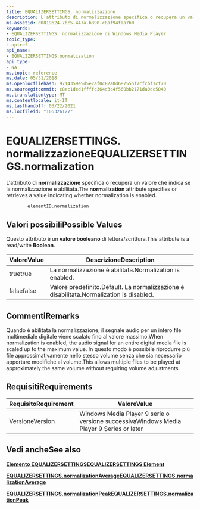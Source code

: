 ```yaml
---
title: EQUALIZERSETTINGS. normalizzazione
description: L'attributo di normalizzazione specifica o recupera un valore che indica se la normalizzazione è abilitata.
ms.assetid: d0819624-7bc5-447a-b890-c8af94faa7b0
keywords:
- EQUALIZERSETTINGS. normalizzazione di Windows Media Player
topic_type:
- apiref
api_name:
- EQUALIZERSETTINGS.normalization
api_type:
- NA
ms.topic: reference
ms.date: 05/31/2018
ms.openlocfilehash: 9714359e5d5e2af0c82a0d687555f7cfcbf1cf70
ms.sourcegitcommit: c8ec1ded1ffffc364d3c4f560bb2171da0dc5040
ms.translationtype: MT
ms.contentlocale: it-IT
ms.lasthandoff: 03/22/2021
ms.locfileid: "106326127"
---
```

# <a name="equalizersettingsnormalization"></a><span data-ttu-id="a8a5e-104">EQUALIZERSETTINGS. normalizzazione</span><span class="sxs-lookup"><span data-stu-id="a8a5e-104">EQUALIZERSETTINGS.normalization</span></span>

<span data-ttu-id="a8a5e-105">L'attributo di **normalizzazione** specifica o recupera un valore che indica se la normalizzazione è abilitata.</span><span class="sxs-lookup"><span data-stu-id="a8a5e-105">The **normalization** attribute specifies or retrieves a value indicating whether normalization is enabled.</span></span>

``` syntax
        elementID.normalization
```

## <a name="possible-values"></a><span data-ttu-id="a8a5e-106">Valori possibili</span><span class="sxs-lookup"><span data-stu-id="a8a5e-106">Possible Values</span></span>

<span data-ttu-id="a8a5e-107">Questo attributo è un **valore booleano** di lettura/scrittura.</span><span class="sxs-lookup"><span data-stu-id="a8a5e-107">This attribute is a read/write **Boolean**.</span></span>



| <span data-ttu-id="a8a5e-108">Valore</span><span class="sxs-lookup"><span data-stu-id="a8a5e-108">Value</span></span> | <span data-ttu-id="a8a5e-109">Descrizione</span><span class="sxs-lookup"><span data-stu-id="a8a5e-109">Description</span></span>                         |
|-------|-------------------------------------|
| <span data-ttu-id="a8a5e-110">true</span><span class="sxs-lookup"><span data-stu-id="a8a5e-110">true</span></span>  | <span data-ttu-id="a8a5e-111">La normalizzazione è abilitata.</span><span class="sxs-lookup"><span data-stu-id="a8a5e-111">Normalization is enabled.</span></span>           |
| <span data-ttu-id="a8a5e-112">false</span><span class="sxs-lookup"><span data-stu-id="a8a5e-112">false</span></span> | <span data-ttu-id="a8a5e-113">Valore predefinito.</span><span class="sxs-lookup"><span data-stu-id="a8a5e-113">Default.</span></span> <span data-ttu-id="a8a5e-114">La normalizzazione è disabilitata.</span><span class="sxs-lookup"><span data-stu-id="a8a5e-114">Normalization is disabled.</span></span> |



 

## <a name="remarks"></a><span data-ttu-id="a8a5e-115">Commenti</span><span class="sxs-lookup"><span data-stu-id="a8a5e-115">Remarks</span></span>

<span data-ttu-id="a8a5e-116">Quando è abilitata la normalizzazione, il segnale audio per un intero file multimediale digitale viene scalato fino al valore massimo.</span><span class="sxs-lookup"><span data-stu-id="a8a5e-116">When normalization is enabled, the audio signal for an entire digital media file is scaled up to the maximum value.</span></span> <span data-ttu-id="a8a5e-117">In questo modo è possibile riprodurre più file approssimativamente nello stesso volume senza che sia necessario apportare modifiche al volume.</span><span class="sxs-lookup"><span data-stu-id="a8a5e-117">This allows multiple files to be played at approximately the same volume without requiring volume adjustments.</span></span>

## <a name="requirements"></a><span data-ttu-id="a8a5e-118">Requisiti</span><span class="sxs-lookup"><span data-stu-id="a8a5e-118">Requirements</span></span>



| <span data-ttu-id="a8a5e-119">Requisito</span><span class="sxs-lookup"><span data-stu-id="a8a5e-119">Requirement</span></span> | <span data-ttu-id="a8a5e-120">Valore</span><span class="sxs-lookup"><span data-stu-id="a8a5e-120">Value</span></span> |
|--------------------|---------------------------------------------------|
| <span data-ttu-id="a8a5e-121">Versione</span><span class="sxs-lookup"><span data-stu-id="a8a5e-121">Version</span></span><br/> | <span data-ttu-id="a8a5e-122">Windows Media Player 9 serie o versione successiva</span><span class="sxs-lookup"><span data-stu-id="a8a5e-122">Windows Media Player 9 Series or later</span></span><br/> |



## <a name="see-also"></a><span data-ttu-id="a8a5e-123">Vedi anche</span><span class="sxs-lookup"><span data-stu-id="a8a5e-123">See also</span></span>

<dl> <dt>

[<span data-ttu-id="a8a5e-124">**Elemento EQUALIZERSETTINGS**</span><span class="sxs-lookup"><span data-stu-id="a8a5e-124">**EQUALIZERSETTINGS Element**</span></span>](equalizersettings-element.md)
</dt> <dt>

[<span data-ttu-id="a8a5e-125">**EQUALIZERSETTINGS.normalizationAverage**</span><span class="sxs-lookup"><span data-stu-id="a8a5e-125">**EQUALIZERSETTINGS.normalizationAverage**</span></span>](equalizersettings-normalizationaverage.md)
</dt> <dt>

[<span data-ttu-id="a8a5e-126">**EQUALIZERSETTINGS.normalizationPeak**</span><span class="sxs-lookup"><span data-stu-id="a8a5e-126">**EQUALIZERSETTINGS.normalizationPeak**</span></span>](equalizersettings-normalizationpeak.md)
</dt> </dl>

 

 






